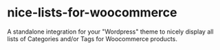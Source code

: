 # nice-lists-for-woocommerce
A standalone integration for your "Wordpress" theme to nicely display all lists of Categories and/or Tags for Woocommerce products.
